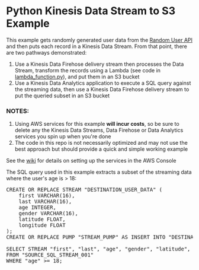 # Python Kinesis Data Stream to S3 Example
This example gets randomly generated user data from the [Random User API](https://randomuser.me/) and then puts each record in a Kinesis Data Stream.
From that point, there are two pathways demonstrated:
1. Use a Kinesis Data Firehose delivery stream then processes the Data Stream, transform the records using a Lambda (see code in [lambda_function.py](lambda_function.py)), and put them in an S3 bucket
2. Use a Kinesis Data Analytics application to execute a SQL query against the streaming data, then use a Kinesis Data Firehose delivery stream to put the queried subset in an S3 bucket

### NOTES:
1. Using AWS services for this example **will incur costs**, so be sure to delete any the Kinesis Data Streams, Data Firehose or Data Analytics services you spin up when you're done
2. The code in this repo is not necessarily optimized and may not use the best approach but should provide a quick and simple working example

See the [wiki](https://github.com/Smurfatron/Python-Kinesis-Data-Stream-to-S3-Example/wiki) for details on setting up the services in the AWS Console

The SQL query used in this example extracts a subset of the streaming data where the user's age is > 18:
   <pre>
CREATE OR REPLACE STREAM "DESTINATION_USER_DATA" (
    first VARCHAR(16), 
    last VARCHAR(16), 
    age INTEGER, 
    gender VARCHAR(16), 
    latitude FLOAT, 
    longitude FLOAT
);
CREATE OR REPLACE PUMP "STREAM_PUMP" AS INSERT INTO "DESTINATION_USER_DATA"

SELECT STREAM "first", "last", "age", "gender", "latitude", "longitude"
FROM "SOURCE_SQL_STREAM_001"
WHERE "age" >= 18;
</pre>
